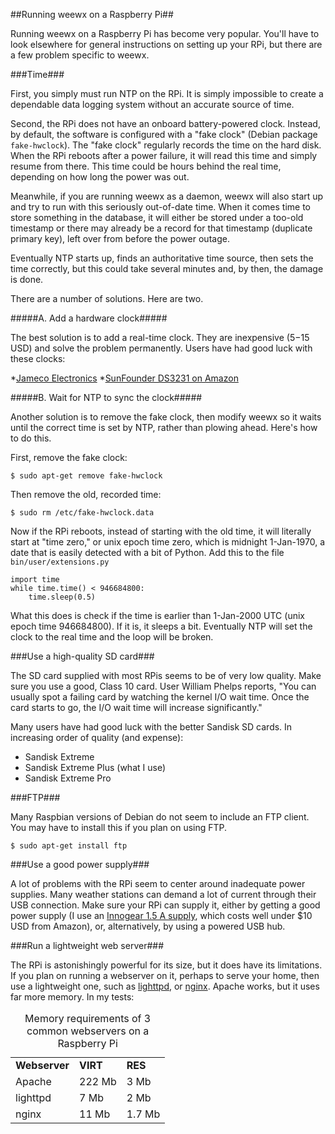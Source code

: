 ##Running weewx on a Raspberry Pi##

Running weewx on a Raspberry Pi has become very popular. You'll have to look elsewhere for general instructions on setting up your RPi, but there are a few problem specific to weewx.

###Time###

First, you simply must run NTP on the RPi. It is simply impossible to create a dependable data logging system without an accurate source of time.

Second, the RPi does not have an onboard battery-powered clock. Instead, by default, the software is configured with a "fake clock" (Debian package `fake-hwclock`). The "fake clock" regularly records the time on the hard disk. When the RPi reboots after a power failure, it will read this time and simply resume from there. This time could be hours behind the real time, depending on how long the power was out. 

Meanwhile, if you are running weewx as a daemon, weewx will also start up and try to run with this seriously out-of-date time. When it comes time to store something in the database, it will either be stored under a too-old timestamp or there may already be a record for that timestamp (duplicate primary key), left over from before the power outage.

Eventually NTP starts up, finds an authoritative time source, then sets the time correctly, but this could take several minutes and, by then, the damage is done.

There are a number of solutions. Here are two.

#####A. Add a hardware clock#####

The best solution is to add a real-time clock. They are inexpensive ($5-$15 USD) and solve the problem permanently. Users have had good luck with these clocks:

*[Jameco Electronics](http://www.jameco.com/webapp/wcs/stores/servlet/ProductDisplay?langId=-1&storeId=10001&catalogId=10001&productId=2217625&CID=AVANT)
*[SunFounder DS3231 on Amazon](http://www.amazon.com/SunFounder-DS3231-Precision-Raspberry-Arduino/dp/B00HF4NUSS)

#####B. Wait for NTP to sync the clock#####

Another solution is to remove the fake clock, then modify weewx so it waits until the correct time is set by NTP, rather than plowing ahead. Here's how to do this.

First, remove the fake clock:

~~~~~
$ sudo apt-get remove fake-hwclock
~~~~~

Then remove the old, recorded time:

~~~~~
$ sudo rm /etc/fake-hwclock.data
~~~~~

Now if the RPi reboots, instead of starting with the old time, it will literally start at "time zero," or unix epoch time zero, which is midnight 1-Jan-1970, a date that is easily detected with a bit of Python. Add this to the file `bin/user/extensions.py`

~~~~~
import time
while time.time() < 946684800:
    time.sleep(0.5)
~~~~~

What this does is check if the time is earlier than 1-Jan-2000 UTC (unix epoch time 946684800). If it is, it sleeps a bit. Eventually NTP will set the clock to the real time and the loop will be broken.


###Use a high-quality SD card###

The SD card supplied with most RPis seems to be of very low quality. Make sure you use a good, Class 10 card. User William Phelps reports, "You can usually spot a failing card by watching the kernel I/O wait time. Once the card starts to go, the I/O wait time will increase significantly."

Many users have had good luck with the better Sandisk SD cards. In increasing order of quality (and expense):

* Sandisk Extreme
* Sandisk Extreme Plus (what I use)
* Sandisk Extreme Pro


###FTP###

Many Raspbian versions of Debian do not seem to include an FTP client. You may have to install this if you plan on using FTP.

~~~~~
$ sudo apt-get install ftp
~~~~~


###Use a good power supply###

A lot of problems with the RPi seem to center around inadequate power supplies.  Many weather stations can demand a lot of current through their USB connection. Make sure your RPi can supply it, either by getting a good power supply (I use an [Innogear 1.5 A supply](http://www.amazon.com/gp/product/B00J3IB7A2/), which costs well under $10 USD from Amazon), or, alternatively, by using a powered USB hub.
        
###Run a lightweight web server###

The RPi is astonishingly powerful for its size, but it does have its limitations. If you plan on running a webserver on it, perhaps to serve your home, then use a lightweight one, such as [lighttpd](http://www.lighttpd.net/), or [nginx](http://nginx.org/). Apache works, but it uses far more memory. In my tests:

<table style="width:50%">
<caption>Memory requirements of 3 common webservers on a Raspberry Pi</caption>
<tr>
<td><b>Webserver<b></td><td><b>VIRT</b></td><td><b>RES</b></td>
</tr>
<tr>
<td>Apache</td><td>222 Mb</td><td>3 Mb</td>
</tr>
<tr>
<td>lighttpd</td><td>7 Mb</td><td>2 Mb</td>
</tr>
<tr>
<td>nginx</td><td>11 Mb</td><td>1.7 Mb</td>
</tr>
</table>